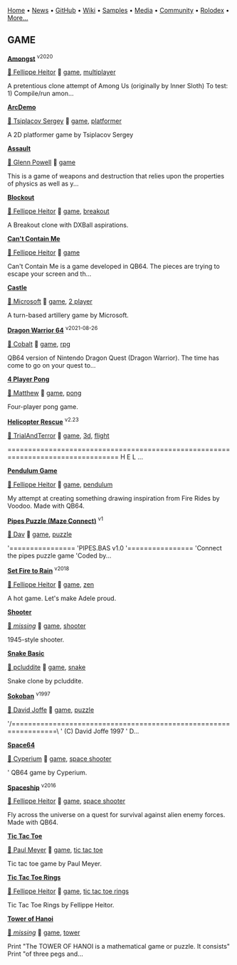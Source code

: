 [Home](https://qb64.com) • [News](/news.html) • [GitHub](/github.html) • [Wiki](/wiki.html) • [Samples](/samples.html) • [Media](/media.html) • [Community](/community.html) • [Rolodex](/rolodex.html) • [More...](/more.html)

## GAME

**[Amongst](amongst/index)** <sup>v2020</sup>

[🐝 Fellippe Heitor](fellippe-heitor) 🔗 [game](game), [multiplayer](multiplayer)

A pretentious clone attempt of Among Us (originally by Inner Sloth)  To test: 1) Compile/run amon...

**[ArcDemo](arc-demo/index)**

[🐝 Tsiplacov Sergey](tsiplacov-sergey) 🔗 [game](game), [platformer](platformer)

A 2D platformer game by Tsiplacov Sergey

**[Assault](assault/index)**

[🐝 Glenn Powell](glenn-powell) 🔗 [game](game)

This is a game of weapons and destruction that relies upon the properties of physics as well as y...

**[Blockout](blockout/index)**

[🐝 Fellippe Heitor](fellippe-heitor) 🔗 [game](game), [breakout](breakout)

A Breakout clone with DXBall aspirations.

**[Can't Contain Me](cant-contain-me/index)**

[🐝 Fellippe Heitor](fellippe-heitor) 🔗 [game](game)

Can't Contain Me is a game developed in QB64.  The pieces are trying to escape your screen and th...

**[Castle](castle/index)**

[🐝 Microsoft](microsoft) 🔗 [game](game), [2 player](2-player)

A turn-based artillery game by Microsoft.

**[Dragon Warrior 64](dragon-warrior/index)** <sup>v2021-08-26</sup>

[🐝 Cobalt](cobalt) 🔗 [game](game), [rpg](rpg)

QB64 version of Nintendo Dragon Quest (Dragon Warrior).  The time has come to go on your quest to...

**[4 Player Pong](four-player-pong/index)**

[🐝 Matthew](matthew) 🔗 [game](game), [pong](pong)

Four-player pong game.

**[Helicopter Rescue](helicopter-rescue/index)** <sup>v2.23</sup>

[🐝 TrialAndTerror](trialandterror) 🔗 [game](game), [3d](3d), [flight](flight)

================================================================================= 		       H E L ...

**[Pendulum Game](pendulum-game/index)**

[🐝 Fellippe Heitor](fellippe-heitor) 🔗 [game](game), [pendulum](pendulum)

My attempt at creating something drawing inspiration from Fire Rides by Voodoo. Made with QB64.

**[Pipes Puzzle (Maze Connect)](pipes-puzzle/index)** <sup>v1</sup>

[🐝 Dav](dav) 🔗 [game](game), [puzzle](puzzle)

 '================  'PIPES.BAS v1.0  '================  'Connect the pipes puzzle game  'Coded by...

**[Set Fire to Rain](set-fire-to-rain/index)** <sup>v2018</sup>

[🐝 Fellippe Heitor](fellippe-heitor) 🔗 [game](game), [zen](zen)

A hot game. Let's make Adele proud.

**[Shooter](shooter/index)**

[🐝 *missing*](author_missing) 🔗 [game](game), [shooter](shooter)

1945-style shooter.

**[Snake Basic](snake-basic/index)**

[🐝 pcluddite](pcluddite) 🔗 [game](game), [snake](snake)

Snake clone by pcluddite.

**[Sokoban](sokoban/index)** <sup>v1997</sup>

[🐝 David Joffe](david-joffe) 🔗 [game](game), [puzzle](puzzle)

'/=================================================================\ '  (C) David Joffe 1997 '  D...

**[Space64](space64/index)**

[🐝 Cyperium](cyperium) 🔗 [game](game), [space shooter](space-shooter)

' QB64 game by Cyperium.

**[Spaceship](spaceship/index)** <sup>v2016</sup>

[🐝 Fellippe Heitor](fellippe-heitor) 🔗 [game](game), [space shooter](space-shooter)

Fly across the universe on a quest for survival against alien enemy forces. Made with QB64.

**[Tic Tac Toe](tic-tac-toe/index)**

[🐝 Paul Meyer](paul-meyer) 🔗 [game](game), [tic tac toe](tic-tac-toe)

Tic tac toe game by Paul Meyer.

**[Tic Tac Toe Rings](tic-tac-toe-rings/index)**

[🐝 Fellippe Heitor](fellippe-heitor) 🔗 [game](game), [tic tac toe rings](tic-tac-toe-rings)

Tic Tac Toe Rings by Fellippe Heitor.

**[Tower of Hanoi](tower-of-hanoi/index)**

[🐝 *missing*](author_missing) 🔗 [game](game), [tower](tower)

Print "The TOWER OF HANOI is a mathematical game or puzzle. It consists" Print "of three pegs and...
